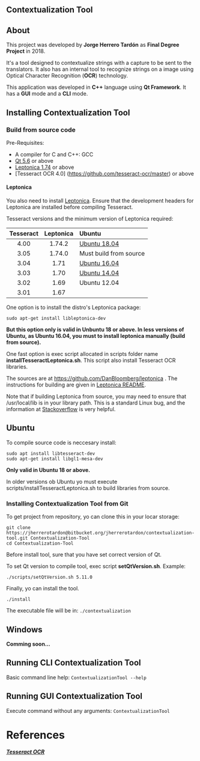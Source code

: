## Contextualization Tool

## About

This project was developed by **Jorge Herrero Tardón** as **Final Degree Project** in 2018.

It's a tool designed to contextualize strings with a capture to be sent to the translators. It also has an internal tool to recognize strings on a image using Optical Character Recognition (**OCR**) technology.

This application was developed in **C++** language using **Qt Framework**. It has a **GUI** mode and a **CLI** mode.

## Installing Contextualization Tool

### Build from source code

Pre-Requisites:

- A compiler for C and C++: GCC
- [Qt 5.6](https://www.qt.io/download) or above
- [Leptonica 1.74](http://www.leptonica.org/) or above
- [Tesseract OCR 4.0] (https://github.com/tesseract-ocr/master) or above

#### Leptonica

You also need to install [Leptonica](http://www.leptonica.org/). Ensure that the development headers for Leptonica are installed before compiling Tesseract.

Tesseract versions and the minimum version of Leptonica required:

**Tesseract** | **Leptonica** | **Ubuntu**
:-------------------: | :---------------------------------------: | :---------
4.00 | 1.74.2 | [Ubuntu 18.04](https://packages.ubuntu.com/bionic/tesseract-ocr)
3.05 | 1.74.0 | Must build from source
3.04 | 1.71 | [Ubuntu 16.04](http://packages.ubuntu.com/xenial/tesseract-ocr)
3.03 | 1.70 | [Ubuntu 14.04](http://packages.ubuntu.com/trusty/tesseract-ocr)
3.02 | 1.69 | Ubuntu 12.04
3.01 | 1.67 |

One option is to install the distro's Leptonica package:

```
sudo apt-get install libleptonica-dev
```

**But this option only is valid in Unbuntu 18 or above. In less versions of Ubuntu, as Ubuntu 16.04, you must to install leptonica manually (build from source).**

One fast option is exec script allocated in scripts folder name **installTesseractLeptonica.sh**. This script also install Tesseract OCR libraries.

The sources are at https://github.com/DanBloomberg/leptonica . The instructions for building are given in [Leptonica README](http://www.leptonica.org/source/README.html).

Note that if building Leptonica from source, you may need to ensure that /usr/local/lib is in your library path. This is a standard Linux bug, and the information at [Stackoverflow](http://stackoverflow.com/questions/4743233/is-usr-local-lib-searched-for-shared-libraries) is very helpful.

## Ubuntu

To compile source code is neccesary install:
```
sudo apt install libtesseract-dev
sudo apt-get install libgl1-mesa-dev
```
**Only valid in Ubuntu 18 or above.**

In older versions ob Ubuntu yo must execute scripts/installTesseractLeptonica.sh to build libraries from source.

### Installing Contextualization Tool from Git

To get project from repository, yo can clone this in your locar storage:

```
git clone https://jherrerotardon@bitbucket.org/jherrerotardon/contextualization-tool.git Contextualization-Tool
cd Contextualization-Tool
```

Before install tool, sure that you have set correct version of Qt.

To set Qt version to compile tool, exec script **setQtVersion.sh**. Example:

```
./scripts/setQtVersion.sh 5.11.0
```

Finally, yo can install the tool.

```
./install
```

The executable file will be in:
`./contextualization`
## Windows

**Comming soon...**

## Running CLI Contextualization Tool

Basic command line help:
	`ContextualizationTool --help`

## Running GUI Contextualization Tool

Execute command without any arguments:
	`ContextualizationTool`

# References
***[Tesseract OCR](https://github.com/tesseract-ocr/tesseract)***
